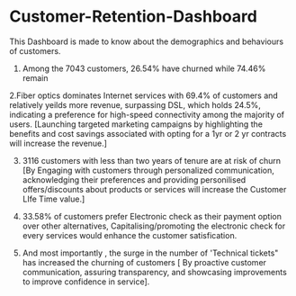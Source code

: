 # Customer-Retention-Dashboard
This Dashboard is made to know about the demographics and behaviours of customers.

1. Among the 7043 customers, 26.54% have churned while 74.46% remain

2.Fiber optics dominates Internet services with 69.4% of customers and relatively yeilds more revenue, surpassing DSL, which holds 24.5%, indicating a preference for high-speed connectivity among the majority of users.
[Launching targeted marketing campaigns by highlighting the benefits and cost savings associated with opting for a 1yr or 2 yr contracts will increase the revenue.]

3. 3116 customers with less than two years of tenure are at risk of churn [By Engaging with customers through personalized communication, acknowledging their preferences and providing personilised offers/discounts about products or services will increase the Customer LIfe Time value.]

4. 33.58% of customers prefer Electronic check as their payment option over other alternatives, Capitalising/promoting the electronic check for every services would enhance the customer satisfication.

5. And most importantly , the  surge in the number of 'Technical tickets" has increased the churning of customers [ By proactive customer communication, assuring transparency, and showcasing improvements to improve confidence in service]. 
